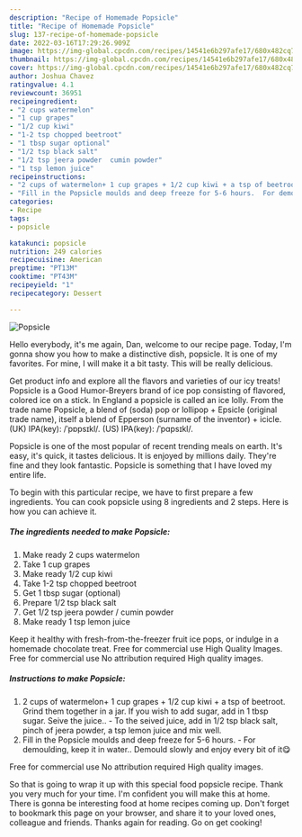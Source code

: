 ```yaml
---
description: "Recipe of Homemade Popsicle"
title: "Recipe of Homemade Popsicle"
slug: 137-recipe-of-homemade-popsicle
date: 2022-03-16T17:29:26.909Z
image: https://img-global.cpcdn.com/recipes/14541e6b297afe17/680x482cq70/popsicle-recipe-main-photo.jpg
thumbnail: https://img-global.cpcdn.com/recipes/14541e6b297afe17/680x482cq70/popsicle-recipe-main-photo.jpg
cover: https://img-global.cpcdn.com/recipes/14541e6b297afe17/680x482cq70/popsicle-recipe-main-photo.jpg
author: Joshua Chavez
ratingvalue: 4.1
reviewcount: 36951
recipeingredient:
- "2 cups watermelon"
- "1 cup grapes"
- "1/2 cup kiwi"
- "1-2 tsp chopped beetroot"
- "1 tbsp sugar optional"
- "1/2 tsp black salt"
- "1/2 tsp jeera powder  cumin powder"
- "1 tsp lemon juice"
recipeinstructions:
- "2 cups of watermelon+ 1 cup grapes + 1/2 cup kiwi + a tsp of beetroot. Grind them together in a jar. If you wish to add sugar, add in 1 tbsp sugar. Seive the juice..  To the seived juice, add in 1/2 tsp black salt, pinch of jeera powder, a tsp lemon juice and mix well."
- "Fill in the Popsicle moulds and deep freeze for 5-6 hours.  For demoulding, keep it in water.. Demould slowly and enjoy every bit of it😋"
categories:
- Recipe
tags:
- popsicle

katakunci: popsicle 
nutrition: 249 calories
recipecuisine: American
preptime: "PT13M"
cooktime: "PT43M"
recipeyield: "1"
recipecategory: Dessert

---
```



![Popsicle](https://img-global.cpcdn.com/recipes/14541e6b297afe17/680x482cq70/popsicle-recipe-main-photo.jpg)

Hello everybody, it's me again, Dan, welcome to our recipe page. Today, I'm gonna show you how to make a distinctive dish, popsicle. It is one of my favorites. For mine, I will make it a bit tasty. This will be really delicious.

Get product info and explore all the flavors and varieties of our icy treats! Popsicle is a Good Humor-Breyers brand of ice pop consisting of flavored, colored ice on a stick. In England a popsicle is called an ice lolly. From the trade name Popsicle, a blend of (soda) pop or lollipop +‎ Epsicle (original trade name), itself a blend of Epperson (surname of the inventor) +‎ icicle. (UK) IPA(key): /ˈpɒpsɪkl/. (US) IPA(key): /ˈpɑpsɪkl/.

Popsicle is one of the most popular of recent trending meals on earth. It's easy, it's quick, it tastes delicious. It is enjoyed by millions daily. They're fine and they look fantastic. Popsicle is something that I have loved my entire life.


To begin with this particular recipe, we have to first prepare a few ingredients. You can cook popsicle using 8 ingredients and 2 steps. Here is how you can achieve it.

<!--inarticleads1-->

##### The ingredients needed to make Popsicle:

1. Make ready 2 cups watermelon
1. Take 1 cup grapes
1. Make ready 1/2 cup kiwi
1. Take 1-2 tsp chopped beetroot
1. Get 1 tbsp sugar (optional)
1. Prepare 1/2 tsp black salt
1. Get 1/2 tsp jeera powder / cumin powder
1. Make ready 1 tsp lemon juice


Keep it healthy with fresh-from-the-freezer fruit ice pops, or indulge in a homemade chocolate treat. Free for commercial use High Quality Images. Free for commercial use No attribution required High quality images. 

<!--inarticleads2-->

##### Instructions to make Popsicle:

1. 2 cups of watermelon+ 1 cup grapes + 1/2 cup kiwi + a tsp of beetroot. Grind them together in a jar. If you wish to add sugar, add in 1 tbsp sugar. Seive the juice..  - To the seived juice, add in 1/2 tsp black salt, pinch of jeera powder, a tsp lemon juice and mix well.
1. Fill in the Popsicle moulds and deep freeze for 5-6 hours.  - For demoulding, keep it in water.. Demould slowly and enjoy every bit of it😋


Free for commercial use No attribution required High quality images. 

So that is going to wrap it up with this special food popsicle recipe. Thank you very much for your time. I'm confident you will make this at home. There is gonna be interesting food at home recipes coming up. Don't forget to bookmark this page on your browser, and share it to your loved ones, colleague and friends. Thanks again for reading. Go on get cooking!
